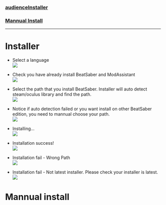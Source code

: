 ### [audienceInstaller](#installer)  
### [Mannual Install](#mannual-install-1)
---
# Installer
- Select a language  
![](https://i.imgur.com/pVPUGWq.png)
- Check you have already install BeatSaber and ModAssistant    
![](https://i.imgur.com/KxyQCsn.png)
- Select the path that you install BeatSaber. Installer will auto detect steam/oculus library and find the path.  
![](https://i.imgur.com/hsN25Ss.png)

- Notice if auto detection failed or you want install on other BeatSaber edition, you need to mannual choose your path.  
![](https://i.imgur.com/b2FWNYW.png)

- Installing...  
![](https://i.imgur.com/cONixFk.png)


- Installation success!  
![](https://i.imgur.com/uiR7iVj.png)


- Installation fail - Wrong Path  
![](https://i.imgur.com/IIrKaED.png)

- Installation fail - Not latest installer. Please check your installer is latest.  
![](https://i.imgur.com/6DIX4nb.png)  
# Mannual install

